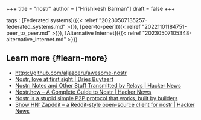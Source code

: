 +++
title = "nostr"
author = ["Hrishikesh Barman"]
draft = false
+++

tags
: [Federated systems]({{< relref "20230507135257-federated_systems.md" >}}), [peer-to-peer]({{< relref "20221101184751-peer_to_peer.md" >}}), [Alternative Internet]({{< relref "20230507105348-alternative_internet.md" >}})


## Learn more {#learn-more}

-   <https://github.com/aljazceru/awesome-nostr>
-   [Nostr, love at first sight | Dries Buytaert](https://dri.es/nostr-love-at-first-sight)
-   [Nostr: Notes and Other Stuff Transmitted by Relays | Hacker News](https://news.ycombinator.com/item?id=34526562)
-   [Nostr.how – A Complete Guide to Nostr | Hacker News](https://news.ycombinator.com/item?id=34656925)
-   [Nostr is a stupid simple P2P protocol that works, built by builders](https://news.ycombinator.com/item?id=33746360)
-   [Show HN: Zapddit – a Reddit-style open-source client for nostr | Hacker News](https://news.ycombinator.com/item?id=36326468)
